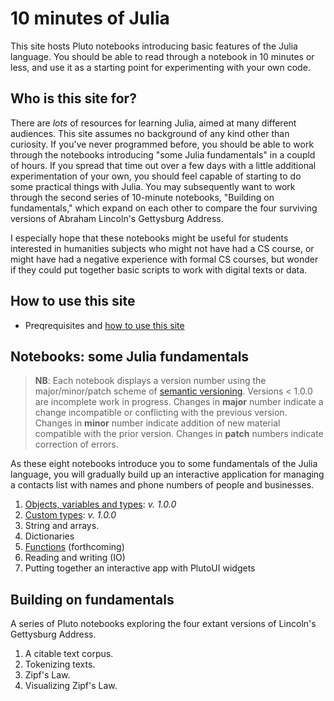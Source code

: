 # 10 minutes of Julia

This site hosts Pluto notebooks introducing basic features of the Julia language. You should be able to read through a notebook in 10 minutes or less, and use it as a starting point for experimenting with your own code.

## Who is this site for?

There are *lots* of resources for learning Julia, aimed at many different audiences.  This site assumes no background of any kind other than curiosity. If you've never programmed before, you should be able to work through the notebooks introducing "some Julia fundamentals" in a coupld of hours.  If you spread that time out over a few days with a little additional experimentation of your own, you should feel capable of starting to do some practical things with Julia.  You may subsequently want to work through the second series of 10-minute notebooks, "Building on fundamentals,"  which expand on each other to compare the four surviving versions of Abraham Lincoln's Gettysburg Address.

I especially hope that these notebooks might be useful for students interested in humanities subjects who might not have had a CS course, or might have had a negative experience with formal CS courses, but wonder if they could put together basic scripts to work with digital texts or data.

## How to use this site

- Preqrequisites and [how to use this site](./howto/)

## Notebooks: some Julia fundamentals

>  **NB**: Each notebook displays a version number using the major/minor/patch scheme of [semantic versioning](https://semver.org).  Versions < 1.0.0 are incomplete work in progress. Changes in **major** number indicate a change incompatible or conflicting with the previous version.  Changes in **minor** number indicate addition of new material compatible with the prior version.  Changes in **patch** numbers indicate correction of errors.

As these eight notebooks introduce you to some fundamentals of the Julia language, you will gradually build up an interactive application for managing a contacts list with names and phone numbers of people and businesses.

1. [Objects, variables and types](./fundamentals/types.html):  *v. 1.0.0*
1. [Custom types](./fundamentals/customtypes.html):  *v. 1.0.0*
1. String and arrays.
1. Dictionaries
1. [Functions](./fundamentals/functions.html) (forthcoming)
1. Reading and writing (IO)
1. Putting together an interactive app with PlutoUI widgets


## Building on fundamentals

A series of Pluto notebooks exploring the four extant versions of Lincoln's Gettysburg Address.

1. A citable text corpus.
2. Tokenizing texts.
3. Zipf's Law.
4. Visualizing Zipf's Law.

